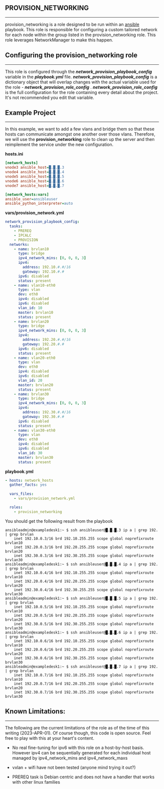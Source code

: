 ## **PROVISION_NETWORKING**
* * *
provision_networking is a role designed to be run within an [ansible](https://www.ansible.com/) playbook. This role is responsible for configuring a custom tailored network for each node within the group listed in the provision_networking role. This role leverages NetworkManager to make this happen.

## Configuring the provision_networking role
* * *
This role is configured through the ***network_provision_playbook_config*** variable in the ***playbook.yml*** file. 
***network_provision_playbook_config*** is a dictionary object that will overlap changes with the actual variable used for the role - ***network_provision_role_config*** . ***network_provision_role_config*** is the full configuration for the role containing every detail about the project. It's not recommended you edit that variable.

## Example Project
* * *
In this example, we want to add a few vlans and bridge them so that these hosts can communicate amongst one another over those vlans. Therefore, we will use the **provision_networking** role to clean up the server and then reimplement the service under the new configuration.

**hosts.ini**
```ini
[network_hosts]
vnode3 ansible_host=█.█.█.3
vnode4 ansible_host=█.█.█.4
vnode5 ansible_host=█.█.█.5
vnode6 ansible_host=█.█.█.6
vnode7 ansible_host=█.█.█.7

[network_hosts:vars]
ansible_user=ansibleuser
ansible_python_interpreter=auto
```

**vars/provision_network.yml**
```yaml
network_provision_playbook_config:
  tasks:
    - PREREQ
    - IPCALC
    - PROVISION
  networks:
    - name: brvlan10
      type: bridge
      ipv4_network_mins: [0, 0, 0, 3]
      ipv4:
        address: 192.10.#.#/16
        gateway: 192.10.#.#
      ipv6: disabled
      status: present
    - name: vlan10-eth0
      type: vlan
      dev: eth0
      ipv4: disabled
      ipv6: disabled
      vlan_id: 10
      master: brvlan10
      status: present
    - name: brvlan20
      type: bridge
      ipv4_network_mins: [0, 0, 0, 3]
      ipv4:
        address: 192.20.#.#/16
        gateway: 192.20.#.#
      ipv6: disabled
      status: present
    - name: vlan20-eth0
      type: vlan
      dev: eth0
      ipv4: disabled
      ipv6: disabled
      vlan_id: 20
      master: brvlan20
      status: present
    - name: brvlan30
      type: bridge
      ipv4_network_mins: [0, 0, 0, 3]
      ipv4:
        address: 192.30.#.#/16
        gateway: 192.30.#.#
      ipv6: disabled
      status: present
    - name: vlan30-eth0
      type: vlan
      dev: eth0
      ipv4: disabled
      ipv6: disabled
      vlan_id: 30
      master: brvlan30
      status: present
```

**playbook.yml**
```yaml
- hosts: network_hosts
  gather_facts: yes
  
  vars_files:
    - vars/provision_network.yml

  roles:
    - provision_networking
```

You should get the following result from the playbook
```
ansibleadmin@exampledesk1:~ $ ssh ansibleuser@█.█.█.3 ip a | grep 192. | grep brvlan
    inet 192.10.0.3/16 brd 192.10.255.255 scope global noprefixroute brvlan10
    inet 192.20.0.3/16 brd 192.20.255.255 scope global noprefixroute brvlan20
    inet 192.30.0.3/16 brd 192.30.255.255 scope global noprefixroute brvlan30
ansibleadmin@exampledesk1:~ $ ssh ansibleuser@█.█.█.4 ip a | grep 192. | grep brvlan
    inet 192.10.0.4/16 brd 192.10.255.255 scope global noprefixroute brvlan10
    inet 192.20.0.4/16 brd 192.20.255.255 scope global noprefixroute brvlan20
    inet 192.30.0.4/16 brd 192.30.255.255 scope global noprefixroute brvlan30
ansibleadmin@exampledesk1:~ $ ssh ansibleuser@█.█.█.5 ip a | grep 192. | grep brvlan
    inet 192.10.0.5/16 brd 192.10.255.255 scope global noprefixroute brvlan10
    inet 192.20.0.5/16 brd 192.20.255.255 scope global noprefixroute brvlan20
    inet 192.30.0.5/16 brd 192.30.255.255 scope global noprefixroute brvlan30
ansibleadmin@exampledesk1:~ $ ssh ansibleuser@█.█.█.6 ip a | grep 192. | grep brvlan
    inet 192.10.0.6/16 brd 192.10.255.255 scope global noprefixroute brvlan10
    inet 192.20.0.6/16 brd 192.20.255.255 scope global noprefixroute brvlan20
    inet 192.30.0.6/16 brd 192.30.255.255 scope global noprefixroute brvlan30
ansibleadmin@exampledesk1:~ $ ssh ansibleuser@█.█.█.7 ip a | grep 192. | grep brvlan
    inet 192.10.0.7/16 brd 192.10.255.255 scope global noprefixroute brvlan10
    inet 192.20.0.7/16 brd 192.20.255.255 scope global noprefixroute brvlan20
    inet 192.30.0.7/16 brd 192.30.255.255 scope global noprefixroute brvlan30
```

## Known Limitations:
***
The following are the current limitations of the role as of the time of this writing (2023-APR-01). Of course though, this code is open source. Feel free to play with this at your heart's content.

- No real fine-tuning  for ipv6 with this role on a host-by-host basis. However ipv4 can be sequentially generated for each individual host managed by ipv4_network_mins and ipv4_network_maxs

- vxlan + wifi have not been tested (anyone mind trying it out?)

- PREREQ task is Debian centric and does not have a handler that works with other linux families
